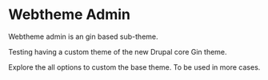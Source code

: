 # Webtheme Admin

Webtheme admin is an gin based sub-theme.

Testing having a custom theme of the new Drupal core Gin theme.

Explore the all options to custom the base theme. To be used in more cases.
